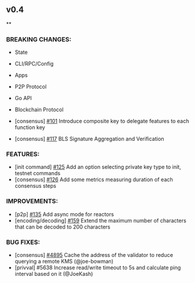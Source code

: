 ## v0.4

\*\*

### BREAKING CHANGES:

- State

- CLI/RPC/Config

- Apps

- P2P Protocol

- Go API

- Blockchain Protocol
- [consensus] [\#101](https://github.com/line/tendermint/pull/101) Introduce composite key to delegate features to each function key
- [consensus] [\#117](https://github.com/line/tendermint/pull/117) BLS Signature Aggregation and Verification

### FEATURES:
- [init command] [\#125](https://github.com/line/tendermint/pull/125) Add an option selecting private key type to init, testnet commands
- [consensus] [\#126](https://github.com/line/tendermint/pull/126) Add some metrics measuring duration of each consensus steps

### IMPROVEMENTS:
- [p2p] [\#135](https://github.com/line/tendermint/pull/135) Add async mode for reactors
- [encoding/decoding] [\#159](https://github.com/line/tendermint/pull/159) Extend the maximum number of characters that can be decoded to 200 characters

### BUG FIXES:

- [consensus] [\#4895](https://github.com/tendermint/tendermint/pull/4895) Cache the address of the validator to reduce querying a remote KMS (@joe-bowman)
- [privval] \#5638 Increase read/write timeout to 5s and calculate ping interval based on it (@JoeKash)
